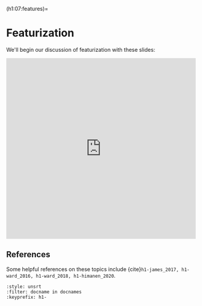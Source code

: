 (h1:07:features)=
# Featurization

We'll begin our discussion of featurization with these slides:

<iframe src="https://docs.google.com/presentation/d/e/2PACX-1vR111EO1DI1lHZEumOE0An2zGUGUU_-1ZjFbUmEphwlYYXSIHUcMlDerF5vWodrSU-MEgrgIo7DKf4m/embed?start=false&loop=false&delayms=3000" frameborder="0" width="100%" height="480" allowfullscreen="true" mozallowfullscreen="true" webkitallowfullscreen="true"></iframe>


## References

Some helpful references on these topics include {cite}`h1-james_2017, h1-ward_2016, h1-ward_2018, h1-himanen_2020`.

```{bibliography}
:style: unsrt
:filter: docname in docnames
:keyprefix: h1-
```

